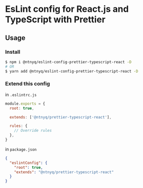 # EsLint config for React.js and TypeScript with Prettier

## Usage

### Install

```bash
$ npm i @ntnyq/eslint-config-prettier-typescript-react -D
# OR
$ yarn add @ntnyq/eslint-config-prettier-typescript-react -D
```

### Extend this config

in `.eslintrc.js`

```js
module.exports = {
  root: true,

  extends: ['@ntnyq/prettier-typescript-react'],

  rules: {
    // Override rules
  },
}
```

in `package.json`

```json
{
  "eslintConfig": {
    "root": true,
    "extends": "@ntnyq/prettier-typescript-react"
  }
}
```
